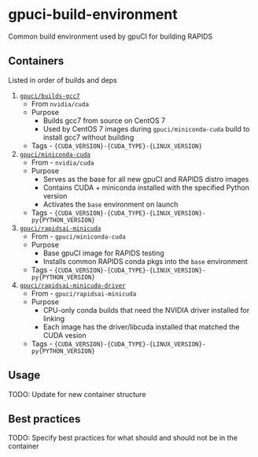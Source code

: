 # gpuci-build-environment

Common build environment used by gpuCI for building RAPIDS

## Containers

Listed in order of builds and deps

1.  [`gpuci/builds-gcc7`](https://hub.docker.com/r/gpuci/builds-gcc7/tags)
    - From `nvidia/cuda`
    - Purpose
      - Builds gcc7 from source on CentOS 7
      - Used by CentOS 7 images during `gpuci/miniconda-cuda` build to install gcc7 without building
    - Tags - `{CUDA_VERSION}-{CUDA_TYPE}-{LINUX_VERSION}`
2.  [`gpuci/miniconda-cuda`](https://hub.docker.com/r/gpuci/miniconda-cuda/tags)
    - From - `nvidia/cuda`
    - Purpose
      - Serves as the base for all new gpuCI and RAPIDS distro images
      - Contains CUDA + miniconda installed with the specified Python version
      - Activates the `base` environment on launch
    - Tags - `{CUDA_VERSION}-{CUDA_TYPE}-{LINUX_VERSION}-py{PYTHON_VERSION}`
3.  [`gpuci/rapidsai-minicuda`](https://hub.docker.com/r/gpuci/rapidsai-minicuda/tags)
    - From - `gpuci/miniconda-cuda`
    - Purpose
      - Base gpuCI image for RAPIDS testing
      - Installs common RAPIDS conda pkgs into the `base` environment
    - Tags - `{CUDA_VERSION}-{CUDA_TYPE}-{LINUX_VERSION}-py{PYTHON_VERSION}`
4.  [`gpuci/rapidsai-minicuda-driver`](https://hub.docker.com/r/gpuci/rapidsai-minicuda-driver/tags)
    - From - `gpuci/rapidsai-minicuda`
    - Purpose
      - CPU-only conda builds that need the NVIDIA driver installed for linking
      - Each image has the driver/libcuda installed that matched the CUDA vesion
    - Tags - `{CUDA_VERSION}-{CUDA_TYPE}-{LINUX_VERSION}-py{PYTHON_VERSION}`

## Usage

TODO: Update for new container structure

## Best practices

TODO: Specify best practices for what should and should not be in the container
